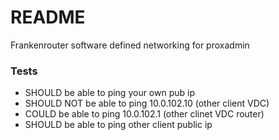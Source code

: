 # README #

Frankenrouter software defined networking for proxadmin

### Tests ###

* SHOULD be able to ping your own pub ip
* SHOULD NOT be able to ping 10.0.102.10 (other client VDC)
* COULD be able to ping 10.0.102.1 (other clinet VDC router)
* SHOULD be able to ping other client public ip

